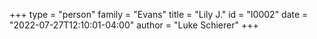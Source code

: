 +++
type = "person"
family = "Evans"
title = "Lily J."
id = "I0002"
date = "2022-07-27T12:10:01-04:00"
author = "Luke Schierer"
+++
